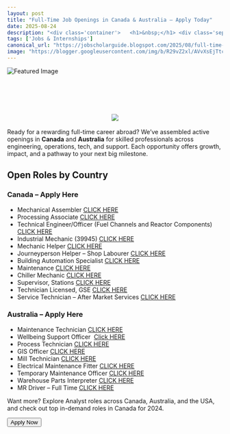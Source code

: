```yaml
---
layout: post
title: "Full-Time Job Openings in Canada & Australia — Apply Today"
date: 2025-08-24
description: "<div class='container'>   <h1>&nbsp;</h1> <div class='separator' style='clear: both; text-align: center;'><a href='https://blogger.googleusercontent.com/img/b/R29vZ2xl/AVvXsEjTtcHJjYNQRAIdRfuAo9ISP74UycRoLU5kpUDdOiY6ej9a6xP_PYqtoihYM-crH3I0grhS6Fxu7jNqA5RAtMY3Lajh8B9DcwUVPBTo_xSqPV38LZY97eFR8JBqBZV5-O5JcPQAheJrhWS6M9CHa7IK6mfsVJT4uTygWk8_OyEC-9DlLYHna1f7Frlphc4Q/s769/1000289689.webp' style='margin-left: 1em; margin-right: 1em;'><img border='0' src='https://blogger.googleusercontent.com/img/b/R29vZ2xl/AVvXsEjTtcHJjYNQRAIdRfuAo9ISP74UycRoLU5kpUDdOiY6ej9a6xP_PYqtoihYM-crH3I0grhS6Fxu7jNqA5RAtMY3Lajh8B9DcwUVPBTo_xSqPV38LZY97eFR8JBqBZV5-O5JcPQAheJrhWS6M9CHa7IK6mfsVJT4uTygWk8_OyEC-9DlLYHna1f7Frlphc4Q/s16000/1000289689.webp' /></a></div><br />Ready for a rewarding full-time career abroad? We’ve assembled active openings in <strong>Canada</strong> and <strong>Australia</strong> for skilled professionals across engineering, operations, tech, and support. Each opportunity offers growth, impact, and a pathway to your next big milestone.   <p></p>    <h2>Open Roles by Country</h2>    <div class='grid-countries'>     <section class='country-card'>       <h3>Canada – Apply Here</h3>       <ul class='job-list'>         <li>Mechanical Assembler <a class='link-btn' href='https://gorbel.wd1.myworkdayjobs.com/en-US/gorbelcareers/job/Canada-Ontario-Elmira/Mechanical-Assembler_REQ-2024-902-1' target='_blank'>CLICK HERE</a></li>         <li>Processing Associate <a class='link-btn' href='https://bzam.wd1.myworkdayjobs.com/en-US/BZAMCareers/job/Jerseyville-Ontario/Processing-Associate_JR100280' target='_blank'>CLICK HERE</a></li>         <li>Technical Engineer/Officer (Fuel Channels and Reactor Components) <a class='link-btn' href='https://jobs.opg.com/job/Pickering-Technical-EngineerOfficer-%28Fuel-Channels-and-Reactor-Components%29-ON-L1S-2E2/581663117/?feedId=247217&amp;utm_source=Indeed&amp;utm_campaign=OPG_Indeed&amp;jobPipeline=Indeed' target='_blank'>CLICK HERE</a></li>         <li>Industrial Mechanic (39945) <a class='link-btn' href='https://career17.sapsf.com/career?rcm_site_locale=en-UK&amp;career_ns=job_listing&amp;company=Cameco&amp;selected_lang=en-UK&amp;career_job_req_id=39945&amp;jobPipeline=Indeed' target='_blank'>CLICK HERE</a></li>         <li>Mechanic Helper <a class='link-btn' href='https://www.jobbank.gc.ca/jobsearch/jobposting/41212407' target='_blank'>CLICK HERE</a></li>         <li>Journeyperson Helper – Shop Labourer <a class='link-btn' href='https://finning.wd3.myworkdayjobs.com/en-US/External/job/Whitehorse-YK-CA/Journeyperson-Helper---Shop-Labourer_R-2024-1932-1' target='_blank'>CLICK HERE</a></li>         <li>Building Automation Specialist <a class='link-btn' href='https://fa-evcg-saasfaprod1.fa.ocs.oraclecloud.com/hcmUI/CandidateExperience/en/sites/CX_1/job/219079?source=Indeed.com' target='_blank'>CLICK HERE</a></li>         <li>Maintenance <a class='link-btn' href='https://careers.mcdonalds.ca/maintenance/job/28173951?utm_source=Indeed.com&amp;utm_medium=organic&amp;sourceType=PREMIUM_POST_SITE' target='_blank'>CLICK HERE</a></li>         <li>Chiller Mechanic <a class='link-btn' href='https://fa-evcg-saasfaprod1.fa.ocs.oraclecloud.com/hcmUI/CandidateExperience/en/sites/CX_1/job/219156?source=Indeed.com' target='_blank'>CLICK HERE</a></li>         <li>Supervisor, Stations <a class='link-btn' href='https://hydroottawa.wd3.myworkdayjobs.com/en-US/hydro_ottawa_careersite/job/Ottawa-ON/Supervisor--Stations_R003692-1?source=Indeed' target='_blank'>CLICK HERE</a></li>         <li>Technician Licensed, GSE <a class='link-btn' href='https://recruiting.ultipro.ca/BRA50007F/JobBoard/2ea5e84a-bfc4-4167-88ba-20d03547d410/OpportunityDetail?opportunityId=975add47-3fb6-4e60-911b-69cf6470d663&amp;postingId=08f6b589-d206-4d70-a572-10c4ca299da0' target='_blank'>CLICK HERE</a></li>         <li>Service Technician – After Market Services <a class='link-btn' href='https://recruiting.ultipro.ca/STR5000SFIL/JobBoard/2167be78-5bda-4a81-bd37-f29fd0deed03/OpportunityDetail?opportunityId=0d3ec43f-0bd5-4ecf-9b62-5a217693c729&amp;sourceId=26bef66e-83fc-41fd-b7a6-b4d593398bde' target='_blank'>CLICK HERE</a></li>       </ul>     </section>      <section class='country-card'>       <h3>Australia – Apply Here</h3>       <ul class='job-list'>         <li>Maintenance Technician <a class='link-btn' href='https://wabtec.wd1.myworkdayjobs.com/en-US/wabtec_careers/job/Welshpool---WA---AUS-Star-Street/Maintenance-Technician_R0086113?mode=job&amp;iis=Indeed&amp;iisn=Indeed.com' target='_blank'>CLICK HERE</a></li>         <li>Wellbeing Support Officer&nbsp; <a href='https://careers.pageuppeople.com/759/cw/en/job/518317/wellbeing-support-officer-004581?source=IND'>Click&nbsp;HERE</a></li>         <li>Process Technician <a class='link-btn' href='https://external-jobboard.myrecruitmentplus.com/job-details/query/9314375/' target='_blank'>CLICK HERE</a></li>         <li>GIS Officer <a class='link-btn' href='https://applynow.net.au/jobs/CC220764-gis-officer?source=Indeed' target='_blank'>CLICK HERE</a></li>         <li>Mill Technician <a class='link-btn' href='https://applynow.net.au/jobs/CC220764-gis-officer?source=Indeed' target='_blank'>CLICK HERE</a></li>         <li>Electrical Maintenance Fitter <a class='link-btn' href='https://jobscholarguide.blogspot.com/feeds/posts/default?alt=rss' target='_blank'>CLICK HERE</a></li>         <li>Temporary Maintenance Officer <a class='link-btn' href='https://jobscholarguide.blogspot.com/feeds/posts/default?alt=rss' target='_blank'>CLICK HERE</a></li>         <li>Warehouse Parts Interpreter <a class='link-btn' href='https://jobscholarguide.blogspot.com/feeds/posts/default?alt=rss' target='_blank'>CLICK HERE</a></li>         <li>MR Driver – Full Time <a class='link-btn' href='https://jobscholarguide.blogspot.com/feeds/posts/default?alt=rss' target='_blank'>CLICK HERE</a></li>       </ul>     </section>   </div>    <p>Want more? Explore Analyst roles across Canada, Australia, and the USA, and check out top in-demand roles in Canada for 2024.</p>    <div class='apply-btn-wrapper'>     <button class='apply-btn'>Apply Now</button>   </div> </div>"
tags: ['Jobs & Internships']
canonical_url: "https://jobscholarguide.blogspot.com/2025/08/full-time-job-openings-in-canada.html"
image: "https://blogger.googleusercontent.com/img/b/R29vZ2xl/AVvXsEjTtcHJjYNQRAIdRfuAo9ISP74UycRoLU5kpUDdOiY6ej9a6xP_PYqtoihYM-crH3I0grhS6Fxu7jNqA5RAtMY3Lajh8B9DcwUVPBTo_xSqPV38LZY97eFR8JBqBZV5-O5JcPQAheJrhWS6M9CHa7IK6mfsVJT4uTygWk8_OyEC-9DlLYHna1f7Frlphc4Q/s72-c/1000289689.webp"
---
```


![Featured Image](https://blogger.googleusercontent.com/img/b/R29vZ2xl/AVvXsEjTtcHJjYNQRAIdRfuAo9ISP74UycRoLU5kpUDdOiY6ej9a6xP_PYqtoihYM-crH3I0grhS6Fxu7jNqA5RAtMY3Lajh8B9DcwUVPBTo_xSqPV38LZY97eFR8JBqBZV5-O5JcPQAheJrhWS6M9CHa7IK6mfsVJT4uTygWk8_OyEC-9DlLYHna1f7Frlphc4Q/s72-c/1000289689.webp)

<div class='container'>   <h1>&nbsp;</h1> <div class='separator' style='clear: both; text-align: center;'><a href='https://blogger.googleusercontent.com/img/b/R29vZ2xl/AVvXsEjTtcHJjYNQRAIdRfuAo9ISP74UycRoLU5kpUDdOiY6ej9a6xP_PYqtoihYM-crH3I0grhS6Fxu7jNqA5RAtMY3Lajh8B9DcwUVPBTo_xSqPV38LZY97eFR8JBqBZV5-O5JcPQAheJrhWS6M9CHa7IK6mfsVJT4uTygWk8_OyEC-9DlLYHna1f7Frlphc4Q/s769/1000289689.webp' style='margin-left: 1em; margin-right: 1em;'><img border='0' src='https://blogger.googleusercontent.com/img/b/R29vZ2xl/AVvXsEjTtcHJjYNQRAIdRfuAo9ISP74UycRoLU5kpUDdOiY6ej9a6xP_PYqtoihYM-crH3I0grhS6Fxu7jNqA5RAtMY3Lajh8B9DcwUVPBTo_xSqPV38LZY97eFR8JBqBZV5-O5JcPQAheJrhWS6M9CHa7IK6mfsVJT4uTygWk8_OyEC-9DlLYHna1f7Frlphc4Q/s16000/1000289689.webp' /></a></div><br />Ready for a rewarding full-time career abroad? We’ve assembled active openings in <strong>Canada</strong> and <strong>Australia</strong> for skilled professionals across engineering, operations, tech, and support. Each opportunity offers growth, impact, and a pathway to your next big milestone.   <p></p>    <h2>Open Roles by Country</h2>    <div class='grid-countries'>     <section class='country-card'>       <h3>Canada – Apply Here</h3>       <ul class='job-list'>         <li>Mechanical Assembler <a class='link-btn' href='https://gorbel.wd1.myworkdayjobs.com/en-US/gorbelcareers/job/Canada-Ontario-Elmira/Mechanical-Assembler_REQ-2024-902-1' target='_blank'>CLICK HERE</a></li>         <li>Processing Associate <a class='link-btn' href='https://bzam.wd1.myworkdayjobs.com/en-US/BZAMCareers/job/Jerseyville-Ontario/Processing-Associate_JR100280' target='_blank'>CLICK HERE</a></li>         <li>Technical Engineer/Officer (Fuel Channels and Reactor Components) <a class='link-btn' href='https://jobs.opg.com/job/Pickering-Technical-EngineerOfficer-%28Fuel-Channels-and-Reactor-Components%29-ON-L1S-2E2/581663117/?feedId=247217&amp;utm_source=Indeed&amp;utm_campaign=OPG_Indeed&amp;jobPipeline=Indeed' target='_blank'>CLICK HERE</a></li>         <li>Industrial Mechanic (39945) <a class='link-btn' href='https://career17.sapsf.com/career?rcm_site_locale=en-UK&amp;career_ns=job_listing&amp;company=Cameco&amp;selected_lang=en-UK&amp;career_job_req_id=39945&amp;jobPipeline=Indeed' target='_blank'>CLICK HERE</a></li>         <li>Mechanic Helper <a class='link-btn' href='https://www.jobbank.gc.ca/jobsearch/jobposting/41212407' target='_blank'>CLICK HERE</a></li>         <li>Journeyperson Helper – Shop Labourer <a class='link-btn' href='https://finning.wd3.myworkdayjobs.com/en-US/External/job/Whitehorse-YK-CA/Journeyperson-Helper---Shop-Labourer_R-2024-1932-1' target='_blank'>CLICK HERE</a></li>         <li>Building Automation Specialist <a class='link-btn' href='https://fa-evcg-saasfaprod1.fa.ocs.oraclecloud.com/hcmUI/CandidateExperience/en/sites/CX_1/job/219079?source=Indeed.com' target='_blank'>CLICK HERE</a></li>         <li>Maintenance <a class='link-btn' href='https://careers.mcdonalds.ca/maintenance/job/28173951?utm_source=Indeed.com&amp;utm_medium=organic&amp;sourceType=PREMIUM_POST_SITE' target='_blank'>CLICK HERE</a></li>         <li>Chiller Mechanic <a class='link-btn' href='https://fa-evcg-saasfaprod1.fa.ocs.oraclecloud.com/hcmUI/CandidateExperience/en/sites/CX_1/job/219156?source=Indeed.com' target='_blank'>CLICK HERE</a></li>         <li>Supervisor, Stations <a class='link-btn' href='https://hydroottawa.wd3.myworkdayjobs.com/en-US/hydro_ottawa_careersite/job/Ottawa-ON/Supervisor--Stations_R003692-1?source=Indeed' target='_blank'>CLICK HERE</a></li>         <li>Technician Licensed, GSE <a class='link-btn' href='https://recruiting.ultipro.ca/BRA50007F/JobBoard/2ea5e84a-bfc4-4167-88ba-20d03547d410/OpportunityDetail?opportunityId=975add47-3fb6-4e60-911b-69cf6470d663&amp;postingId=08f6b589-d206-4d70-a572-10c4ca299da0' target='_blank'>CLICK HERE</a></li>         <li>Service Technician – After Market Services <a class='link-btn' href='https://recruiting.ultipro.ca/STR5000SFIL/JobBoard/2167be78-5bda-4a81-bd37-f29fd0deed03/OpportunityDetail?opportunityId=0d3ec43f-0bd5-4ecf-9b62-5a217693c729&amp;sourceId=26bef66e-83fc-41fd-b7a6-b4d593398bde' target='_blank'>CLICK HERE</a></li>       </ul>     </section>      <section class='country-card'>       <h3>Australia – Apply Here</h3>       <ul class='job-list'>         <li>Maintenance Technician <a class='link-btn' href='https://wabtec.wd1.myworkdayjobs.com/en-US/wabtec_careers/job/Welshpool---WA---AUS-Star-Street/Maintenance-Technician_R0086113?mode=job&amp;iis=Indeed&amp;iisn=Indeed.com' target='_blank'>CLICK HERE</a></li>         <li>Wellbeing Support Officer&nbsp; <a href='https://careers.pageuppeople.com/759/cw/en/job/518317/wellbeing-support-officer-004581?source=IND'>Click&nbsp;HERE</a></li>         <li>Process Technician <a class='link-btn' href='https://external-jobboard.myrecruitmentplus.com/job-details/query/9314375/' target='_blank'>CLICK HERE</a></li>         <li>GIS Officer <a class='link-btn' href='https://applynow.net.au/jobs/CC220764-gis-officer?source=Indeed' target='_blank'>CLICK HERE</a></li>         <li>Mill Technician <a class='link-btn' href='https://applynow.net.au/jobs/CC220764-gis-officer?source=Indeed' target='_blank'>CLICK HERE</a></li>         <li>Electrical Maintenance Fitter <a class='link-btn' href='https://jobscholarguide.blogspot.com/feeds/posts/default?alt=rss' target='_blank'>CLICK HERE</a></li>         <li>Temporary Maintenance Officer <a class='link-btn' href='https://jobscholarguide.blogspot.com/feeds/posts/default?alt=rss' target='_blank'>CLICK HERE</a></li>         <li>Warehouse Parts Interpreter <a class='link-btn' href='https://jobscholarguide.blogspot.com/feeds/posts/default?alt=rss' target='_blank'>CLICK HERE</a></li>         <li>MR Driver – Full Time <a class='link-btn' href='https://jobscholarguide.blogspot.com/feeds/posts/default?alt=rss' target='_blank'>CLICK HERE</a></li>       </ul>     </section>   </div>    <p>Want more? Explore Analyst roles across Canada, Australia, and the USA, and check out top in-demand roles in Canada for 2024.</p>    <div class='apply-btn-wrapper'>     <button class='apply-btn'>Apply Now</button>   </div> </div>

<!--more-->

